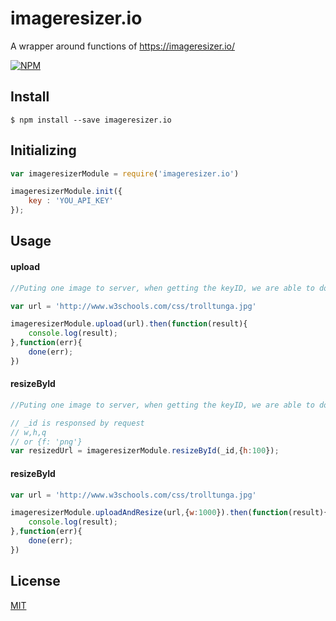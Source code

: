 # imageresizer.io

A wrapper around functions of https://imageresizer.io/

[![NPM](https://nodei.co/npm/imageresizer.io.png?downloads=true&downloadRank=true)](https://www.npmjs.com/package/imageresizer.io)


## Install

```
$ npm install --save imageresizer.io
```

## Initializing

```js
var imageresizerModule = require('imageresizer.io')

imageresizerModule.init({
    key : 'YOU_API_KEY'
});
```

## Usage
#### upload
```js
//Puting one image to server, when getting the keyID, we are able to do processing

var url = 'http://www.w3schools.com/css/trolltunga.jpg'

imageresizerModule.upload(url).then(function(result){
    console.log(result);
},function(err){
    done(err);
})

```

#### resizeById
```js
//Puting one image to server, when getting the keyID, we are able to do processing

// _id is responsed by request
// w,h,q
// or {f: 'png'}
var resizedUrl = imageresizerModule.resizeById(_id,{h:100});

```


#### resizeById
```js
var url = 'http://www.w3schools.com/css/trolltunga.jpg'

imageresizerModule.uploadAndResize(url,{w:1000}).then(function(result){
    console.log(result);
},function(err){
    done(err);
})

```

## License


[MIT](http://vjpr.mit-license.org)